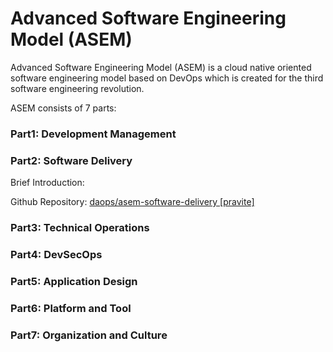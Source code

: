 # Advanced Software Engineering Model (ASEM)  
Advanced Software Engineering Model (ASEM)  is a cloud native oriented software engineering model based on DevOps which is created for the third software engineering revolution.

ASEM consists of 7 parts:

### Part1: Development Management

### Part2: Software Delivery

Brief Introduction:

Github Repository: [daops/asem-software-delivery [pravite]](https://github.com/daops/asem-software-delivery)

### Part3: Technical Operations

### Part4: DevSecOps

### Part5: Application Design

### Part6: Platform and Tool

### Part7: Organization and Culture



